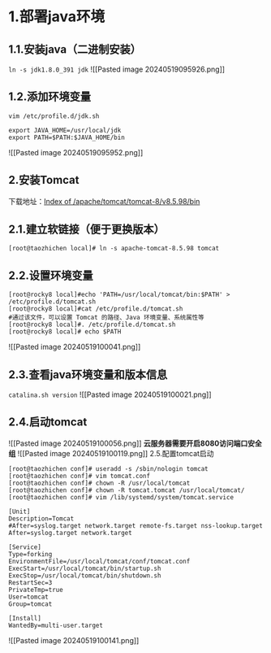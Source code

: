 # 1.部署java环境
## 1.1.安装java（二进制安装）
`ln -s jdk1.8.0_391 jdk`
![[Pasted image 20240519095926.png]]

## 1.2.添加环境变量
`vim /etc/profile.d/jdk.sh`
```shell
export JAVA_HOME=/usr/local/jdk
export PATH=$PATH:$JAVA_HOME/bin
```
![[Pasted image 20240519095952.png]]
## 2.安装Tomcat
下载地址：[Index of /apache/tomcat/tomcat-8/v8.5.98/bin](https://mirrors.tuna.tsinghua.edu.cn/apache/tomcat/tomcat-8/v8.5.98/bin/)
## 2.1.建立软链接（便于更换版本）
`[root@taozhichen local]# ln -s apache-tomcat-8.5.98 tomcat`
## 2.2.设置环境变量
```shell
[root@rocky8 local]#echo 'PATH=/usr/local/tomcat/bin:$PATH' > /etc/profile.d/tomcat.sh
[root@rocky8 local]#cat /etc/profile.d/tomcat.sh
#通过该文件，可以设置 Tomcat 的路径、Java 环境变量、系统属性等
[root@rocky8 local]#. /etc/profile.d/tomcat.sh 
[root@rocky8 local]# echo $PATH
```
![[Pasted image 20240519100041.png]]
## 2.3.查看java环境变量和版本信息
`catalina.sh version`
![[Pasted image 20240519100021.png]]
## 2.4.启动tomcat
![[Pasted image 20240519100056.png]]
**云服务器需要开启8080访问端口安全组**
![[Pasted image 20240519100119.png]]
2.5.配置tomcat启动
```shell
[root@taozhichen conf]# useradd -s /sbin/nologin tomcat
[root@taozhichen conf]# vim tomcat.conf
[root@taozhichen conf]# chown -R /usr/local/tomcat
[root@taozhichen conf]# chown -R tomcat.tomcat /usr/local/tomcat/
[root@taozhichen conf]# vim /lib/systemd/system/tomcat.service

[Unit]
Description=Tomcat
#After=syslog.target network.target remote-fs.target nss-lookup.target
After=syslog.target network.target
 
[Service]
Type=forking
EnvironmentFile=/usr/local/tomcat/conf/tomcat.conf
ExecStart=/usr/local/tomcat/bin/startup.sh
ExecStop=/usr/local/tomcat/bin/shutdown.sh
RestartSec=3
PrivateTmp=true
User=tomcat
Group=tomcat
 
[Install]
WantedBy=multi-user.target
```
![[Pasted image 20240519100141.png]]

